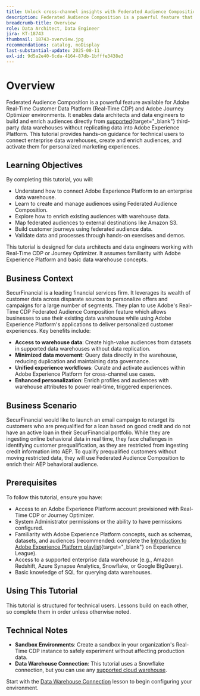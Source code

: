 ```yaml
---
title: Unlock cross-channel insights with Federated Audience Composition
description: Federated Audience Composition is a powerful feature that enables data architects and data engineers to build and enrich audiences directly from third-party data warehouses.
breadcrumb-title: Overview
role: Data Architect, Data Engineer
jira: KT-18743
thumbnail: 18743-overview.jpg
recommendations: catalog, noDisplay
last-substantial-update: 2025-08-11
exl-id: 9d5a2e40-6cda-4164-87db-1bfffe3438e3
---
```

# Overview

Federated Audience Composition is a powerful feature available for Adobe Real-Time Customer Data Platform (Real-Time CDP) and Adobe Journey Optimizer environments. It enables data architects and data engineers to build and enrich audiences directly from [supported](https://experienceleague.adobe.com/en/docs/federated-audience-composition/using/start/access-prerequisites){target="_blank"} third-party data warehouses without replicating data into Adobe Experience Platform. This tutorial provides hands-on guidance for technical users to connect enterprise data warehouses, create and enrich audiences, and activate them for personalized marketing experiences.

## Learning Objectives

By completing this tutorial, you will:

- Understand how to connect Adobe Experience Platform to an enterprise data warehouse.
- Learn to create and manage audiences using Federated Audience Composition.
- Explore how to enrich existing audiences with warehouse data.
- Map federated audiences to external destinations like Amazon S3.
- Build customer journeys using federated audience data.
- Validate data and processes through hands-on exercises and demos.

This tutorial is designed for data architects and data engineers working with Real-Time CDP or Journey Optimizer. It assumes familiarity with Adobe Experience Platform and basic data warehouse concepts.

## Business Context

SecurFinancial is a leading financial services firm. It leverages its wealth of customer data across disparate sources to personalize offers and campaigns for a large number of segments. They plan to use Adobe's Real-Time CDP Federated Audience Composition feature which allows businesses to use their existing data warehouse while using Adobe Experience Platform's applications to deliver personalized customer experiences. Key benefits include:

- **Access to warehouse data**: Create high-value audiences from datasets in supported data warehouses without data replication.
- **Minimized data movement**: Query data directly in the warehouse, reducing duplication and maintaining data governance.
- **Unified experience workflows**: Curate and activate audiences within Adobe Experience Platform for cross-channel use cases.
- **Enhanced personalization**: Enrich profiles and audiences with warehouse attributes to power real-time, triggered experiences.

## Business Scenario

SecurFinancial would like to launch an email campaign to retarget its customers who are prequalified for a loan based on good credit and do not have an active loan in their SecurFinancial portfolio. While they are ingesting online behavioral data in real time, they face challenges in identifying customer prequalification, as they are restricted from ingesting credit information into AEP. To qualify prequalified customers without moving restricted data, they will use Federated Audience Composition to enrich their AEP behavioral audience.



## Prerequisites

To follow this tutorial, ensure you have:

- Access to an Adobe Experience Platform account provisioned with Real-Time CDP or Journey Optimizer.
- System Administrator permissions or the ability to have permissions configured.
- Familiarity with Adobe Experience Platform concepts, such as schemas, datasets, and audiences (recommended: complete the [Introduction to Adobe Experience Platform playlist](https://experienceleague.adobe.com/en/playlists/experience-platform-introduction?lang=en){target="_blank"} on Experience League).
- Access to a supported enterprise data warehouse (e.g., Amazon Redshift, Azure Synapse Analytics, Snowflake, or Google BigQuery).
- Basic knowledge of SQL for querying data warehouses.

## Using This Tutorial

This tutorial is structured for technical users. Lessons build on each other, so complete them in order unless otherwise noted. 

## Technical Notes

- **Sandbox Environments**: Create a sandbox in your organization's Real-Time CDP instance to safely experiment without affecting production data.
- **Data Warehouse Connection**: This tutorial uses a Snowflake connection, but you can use any [supported cloud warehouse](https://experienceleague.adobe.com/en/docs/federated-audience-composition/using/start/access-prerequisites).

Start with the [Data Warehouse Connection](data-warehouse-connection.md) lesson to begin configuring your environment.
